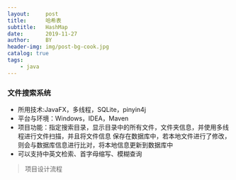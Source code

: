 ```yaml
---
layout:     post
title:      哈希表
subtitle:   HashMap
date:       2019-11-27
author:     BY
header-img: img/post-bg-cook.jpg
catalog: true
tags:
    - java
---
```


### 文件搜索系统

* 所用技术:JavaFX，多线程，SQLite，pinyin4j
* 平台与环境：Windows，IDEA，Maven
* 项目功能：指定搜索目录，显示目录中的所有文件，文件夹信息，并使用多线程进行文件扫描，并且将文件信息
  保存在数据库中，若本地文件进行了修改，则会与数据库信息进行比对，将本地信息更新到数据库中
* 可以支持中英文检索、首字母缩写、模糊查询

> 项目设计流程

  


























